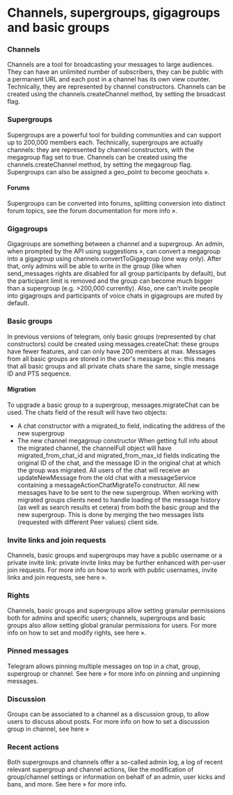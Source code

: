 # Channels, supergroups, gigagroups and basic groups
### Channels
Channels are a tool for broadcasting your messages to large audiences. They can have an unlimited number of subscribers, they can be public with a permanent URL and each post in a channel has its own view counter.
Technically, they are represented by channel constructors.
Channels can be created using the channels.createChannel method, by setting the broadcast flag.
### Supergroups
Supergroups are a powerful tool for building communities and can support up to 200,000 members each.
Technically, supergroups are actually channels: they are represented by channel constructors, with the megagroup flag set to true.
Channels can be created using the channels.createChannel method, by setting the megagroup flag.
Supergroups can also be assigned a geo_point to become geochats ».
#### Forums
Supergroups can be converted into forums, splitting conversion into distinct forum topics, see the forum documentation for more info ».
### Gigagroups
Gigagroups are something between a channel and a supergroup.
An admin, when prompted by the API using suggestions », can convert a megagroup into a gigagroup using channels.convertToGigagroup (one way only).
After that, only admins will be able to write in the group (like when send_messages rights are disabled for all group participants by default), but the participant limit is removed and the group can become much bigger than a supergroup (e.g. >200,000 currently).
Also, one can't invite people into gigagroups and participants of voice chats in gigagroups are muted by default.
### Basic groups
In previous versions of telegram, only basic groups (represented by chat constructors) could be created using messages.createChat: these groups have fewer features, and can only have 200 members at max.
Messages from all basic groups are stored in the user's message box »: this means that all basic groups and all private chats share the same, single message ID and PTS sequence.
#### Migration
To upgrade a basic group to a supergroup, messages.migrateChat can be used.
The chats field of the result will have two objects:
- A chat constructor with a migrated_to field, indicating the address of the new supergroup
- The new channel megagroup constructor
When getting full info about the migrated channel, the channelFull object will have migrated_from_chat_id and migrated_from_max_id fields indicating the original ID of the chat, and the message ID in the original chat at which the group was migrated.
All users of the chat will receive an updateNewMessage from the old chat with a messageService containing a messageActionChatMigrateTo constructor.
All new messages have to be sent to the new supergroup.
When working with migrated groups clients need to handle loading of the message history (as well as search results et cetera) from both the basic group and the new supergroup. This is done by merging the two messages lists (requested with different Peer values) client side.
### Invite links and join requests
Channels, basic groups and supergroups may have a public username or a private invite link: private invite links may be further enhanced with per-user join requests.
For more info on how to work with public usernames, invite links and join requests, see here ».
### Rights
Channels, basic groups and supergroups allow setting granular permissions both for admins and specific users; channels, supergroups and basic groups also allow setting global granular permissions for users.
For more info on how to set and modify rights, see here ».
### Pinned messages
Telegram allows pinning multiple messages on top in a chat, group, supergroup or channel.
See here » for more info on pinning and unpinning messages.
### Discussion
Groups can be associated to a channel as a discussion group, to allow users to discuss about posts.
For more info on how to set a discussion group in channel, see here »
### Recent actions
Both supergroups and channels offer a so-called admin log, a log of recent relevant supergroup and channel actions, like the modification of group/channel settings or information on behalf of an admin, user kicks and bans, and more.
See here » for more info.
